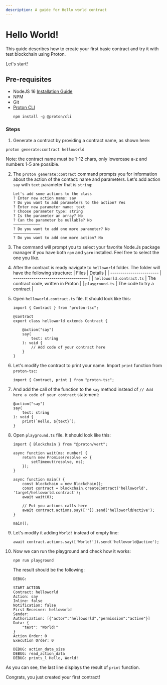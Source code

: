 ```yaml
---
description: A guide for Hello world contract
---
```


# Hello World!

This guide describes how to create your first basic contract and try it with test blockchain using Proton.

Let's start!

## Pre-requisites

- NodeJS 16 [Installation Guide](https://github.com/ProtonProtocol/proton-cli#install-nodejs)
- NPM
- Git
- [Proton CLI](https://github.com/ProtonProtocol/proton-cli)
    ```
    npm install -g @proton/cli
    ```


### Steps

1. Generate a contract by providing a contract name, as shown here:
```
proton generate:contract helloworld
```

Note: the contract name must be 1-12 chars, only lowercase a-z and numbers 1-5 are possible.

2. The `proton generate:contract` command prompts you for information about the action of the contact: name and parameters. Let's add action `say` with `text` parameter that is `string`:
    ```
    Let's add some actions to the class
    ? Enter new action name: say
    ? Do you want to add parameters to the action? Yes
    ? Enter new parameter name: text
    ? Choose parameter type: string
    ? Is the parameter an array? No
    ? Can the parameter be nullable? No
    ————————————
    ? Do you want to add one more parameter? No
    ————————————
    ? Do you want to add one more action? No

    ```
3. The command will prompt you to select your favorite Node.Js package manager if you have both `npm` and `yarn` installed. Feel free to select the one you like.
4. After the contract is ready navigate to `helloworld` folder. The folder will have the following structure:
    | Files                    | Details                               |
    | ------------------------ | ------------------------------------- |
    | `helloworld.contract.ts` | The contract code, written in Proton  |
    | `playground.ts`          | The code to try a contract            |

5. Open `helloworld.contract.ts` file. It should look like this:
    ```
    import { Contract } from "proton-tsc";

    @contract
    export class helloworld extends Contract {

        @action("say")
        say(
            text: string
        ): void {
            // Add code of your contract here
        }
    }
    ```
6. Let's modify the contract to print your name. Import `print` function from `proton-tsc`:
    ```
    import { Contract, print } from "proton-tsc";
    ```
7. And add the call of the function to the `say` method instead of `// Add here a code of your contract` statement:
    ```
    @action("say")
    say(
        text: string
    ): void {
        print(`Hello, ${text}`);
    }
    ```
8. Open `playground.ts` file. It should look like this:
    ```
    import { Blockchain } from "@proton/vert";

    async function wait(ms: number) {
        return new Promise(resolve => {
            setTimeout(resolve, ms);
        });
    }

    async function main() {
        const blockchain = new Blockchain();
        const contract = blockchain.createContract('helloworld', 'target/helloworld.contract');
        await wait(0);

        // Put you actions calls here
        await contract.actions.say(['']).send('helloworld@active');
    }

    main();
    ```
9. Let's modify it adding `World!` instead of empty line:
    ```
    await contract.actions.say(['World!']).send('helloworld@active');
    ```
10. Now we can run the playground and check how it works:
    ```
    npm run playground
    ```

    The result should be the following:

    ```
    DEBUG:

    START ACTION
    Contract: helloworld
    Action: say
    Inline: false
    Notification: false
    First Receiver: helloworld
    Sender:
    Authorization: [{"actor":"helloworld","permission":"active"}]
    Data: {
        "text": "World!"
    }
    Action Order: 0
    Execution Order: 0

    DEBUG: action_data_size
    DEBUG: read_action_data
    DEBUG: prints_l Hello, World!
    ```


As you can see, the last line displays the result of `print` function. 

Congrats, you just created your first contract!



